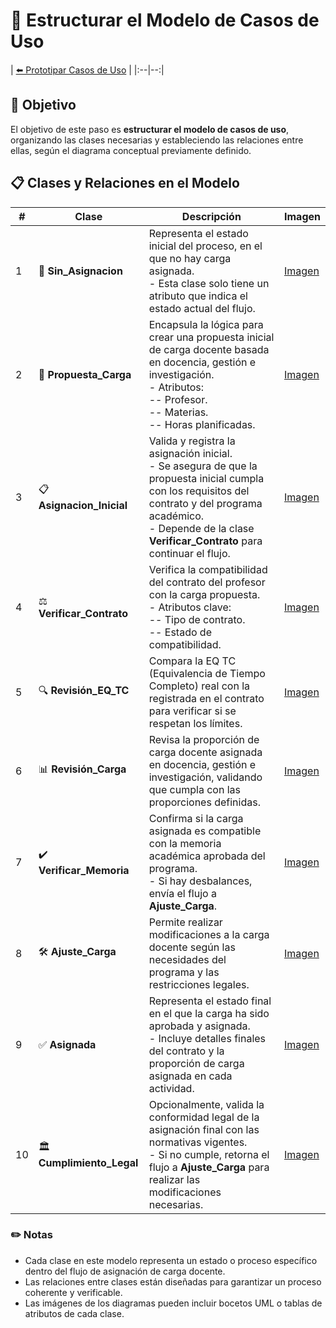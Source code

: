 # 📝 Estructurar el Modelo de Casos de Uso

| [⬅️ Prototipar Casos de Uso](PrototiparCasosDeUso.md) | 
|:--|--:|

## 🎯 **Objetivo**
El objetivo de este paso es **estructurar el modelo de casos de uso**, organizando las clases necesarias y estableciendo las relaciones entre ellas, según el diagrama conceptual previamente definido.

## 📋 **Clases y Relaciones en el Modelo**  

| **#** | **Clase**                     | **Descripción**                                                                                                                                                                                                                                   | **Imagen**                                                                                                                                                     |  
|-------|-------------------------------|---------------------------------------------------------------------------------------------------------------------------------------------------------------------------------------------------------------------------------------------------|---------------------------------------------------------------------------------------------------------------------------------------------------------------|  
| 1     | 🏫 **Sin_Asignacion**         | Representa el estado inicial del proceso, en el que no hay carga asignada. <br> - Esta clase solo tiene un atributo que indica el estado actual del flujo.                                                                                      | [Imagen]()                                                                                                                                                    |  
| 2     | 📜 **Propuesta_Carga**        | Encapsula la lógica para crear una propuesta inicial de carga docente basada en docencia, gestión e investigación. <br> - Atributos: <br> -- Profesor. <br> -- Materias. <br> -- Horas planificadas.                                             | [Imagen]()                                                                                                                                                    |  
| 3     | 📋 **Asignacion_Inicial**     | Valida y registra la asignación inicial. <br> - Se asegura de que la propuesta inicial cumpla con los requisitos del contrato y del programa académico. <br> - Depende de la clase **Verificar_Contrato** para continuar el flujo.               | [Imagen]()                                                                                                                                                    |  
| 4     | ⚖️ **Verificar_Contrato**    | Verifica la compatibilidad del contrato del profesor con la carga propuesta. <br> - Atributos clave: <br> -- Tipo de contrato. <br> -- Estado de compatibilidad.                                                                                | [Imagen]()                                                                                                                                                    |  
| 5     | 🔍 **Revisión_EQ_TC**         | Compara la EQ TC (Equivalencia de Tiempo Completo) real con la registrada en el contrato para verificar si se respetan los límites.                                                                                                              | [Imagen]()                                                                                                                                                    |  
| 6     | 📊 **Revisión_Carga**         | Revisa la proporción de carga docente asignada en docencia, gestión e investigación, validando que cumpla con las proporciones definidas.                                                                                                        | [Imagen]()                                                                                                                                                    |  
| 7     | ✔️ **Verificar_Memoria**      | Confirma si la carga asignada es compatible con la memoria académica aprobada del programa. <br> - Si hay desbalances, envía el flujo a **Ajuste_Carga**.                                                                                       | [Imagen]()                                                                                                                                                    |  
| 8     | 🛠️ **Ajuste_Carga**           | Permite realizar modificaciones a la carga docente según las necesidades del programa y las restricciones legales.                                                                                                                               | [Imagen]()                                                                                                                                                    |  
| 9     | ✅ **Asignada**                | Representa el estado final en el que la carga ha sido aprobada y asignada. <br> - Incluye detalles finales del contrato y la proporción de carga asignada en cada actividad.                                                                     | [Imagen]()                                                                                                                                                    |  
| 10    | 🏛️ **Cumplimiento_Legal**     | Opcionalmente, valida la conformidad legal de la asignación final con las normativas vigentes. <br> - Si no cumple, retorna el flujo a **Ajuste_Carga** para realizar las modificaciones necesarias.                                              | [Imagen]()                                                                                                                                                    |  

### ✏️ **Notas**
- Cada clase en este modelo representa un estado o proceso específico dentro del flujo de asignación de carga docente.
- Las relaciones entre clases están diseñadas para garantizar un proceso coherente y verificable.
- Las imágenes de los diagramas pueden incluir bocetos UML o tablas de atributos de cada clase.

